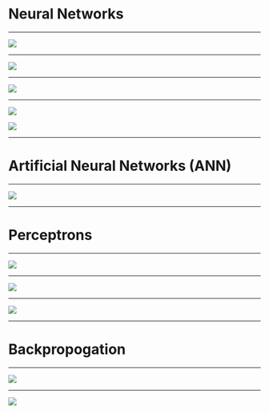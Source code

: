 # Neural Networks

---

![](res/neurnet01.png)

<!--
Nature can be a source of inspiration. Birds inspired man to fly. The burdock plant was the inspiration for velcro. Even in the computer science realm we hear references to trees, forests, and other things that occur in nature.

https://pixabay.com/photos/burdock-thistle-prickly-stick-barb-745306/
https://pixabay.com/photos/nike-baby-shoes-shoe-baby-velcro-1201595/
https://pixabay.com/photos/bird-seagull-flying-wings-gull-3158784/
https://pixabay.com/photos/plane-aircraft-take-off-sky-50893/
-->

---

![](res/neurnet02.png)

<!--
This is a brain
Source: https://pixabay.com/vectors/brain-think-knowledge-mind-science-2845862/
-->

---

![](res/neurnet03.png)

<!--
This is the building block of the brain: a neuron.

A neuron is just a cell with a nucleus and cell body like any other cell. One of the distinguishing features of the neuron is the 'axon', which is the long tail of the neuron. The tip of the axon has synaptic terminals that attach to other neuron bodies. A neuron body receives signals from the synapse of neurons before it. When those signals reach a critical point within a fixed period of time, the receiving neuron fires, sending a signal to later neurons.

Source: https://pixabay.com/vectors/neuron-nerve-cell-axon-dendrite-296581/
-->

---

![](res/neurnet04.png)

<!--
This builds a web of neurons called a "neural network"

This simplification of the brain signaling pathway lead to research into "artificial neural networks" with different types of neurons.

Source: https://pixabay.com/illustrations/neurons-brain-cells-brain-structure-440660/
-->

![](res/neurnet05.png)

<!--
1940s! I thought neural networks were cutting edge?

Many of the fundamental algorithms that we use today are rooted in thought experiments from the 1940s, but it has been a long journey from then until where we are today.

Computing power and data storage that we have today is nearly unimaginable compared to what was available, even in the recent past. Also, many of the early ideas were foundational, but have been improved upon over time.

The idea of deep learning is not new. There were even a few "AI winters" over the last 80 years that stalled development and research in deep learning. It feels like we might finally be at a point where the theoretical ideas of the past can be fulfilled with the technologies of today.

Source: https://pixabay.com/photos/albert-einstein-1-october-1940-1165218/
-->

---

# Artificial Neural Networks (ANN)

<!--
Today we will talk about artificial neural networks. These are computational networks inspired by biological systems.

ANN is a big umbrella. There are "feed-forward" networks. There is a concept of "backpropagation". And there are specific types of networks such as convolutional neural networks (CNN) and recurrent neural networks (RNN) that we will look at in more detail.
-->

---

![](res/neurnet06.png)

<!--
Let's first take a look at a naive neuron. This type of neuron receives signals and makes a decision. There are pass-through/identity neurons, "And" neurons. "Or" neurons. And "Not" neurons.

These neurons are the building blocks from the 40s. They can build a computational system of signals that can be used to make decisions.
-->

---

# Perceptrons

<!--
The simple on/off model can be effective, but in practice there is a better type of neuron for many applications: the perceptron
-->

---

![](res/neurnet07.png)

<!--
The perceptron (circa 1957) is a different type of neuron layer. It is composed of TLUs. Each TLU is a neuron which inputs weighted values and has a step function that only fires if the weights are over some threshold.

These are built on TLUs (Threshold Logic Units).
-->

---

![](res/neurnet08.png)

<!--
This perceptron has two inputs (plus a bias) and three TLUs.

The perceptron is trained by reinforcing connections that fire together and produce a correct output.
-->

---

![](res/neurnet09.png)

<!--
Multilayer perceptron. This is used to get more advanced calculations, such as XOR, but also obfuscates the decision making rationale of the algorithm. 
-->

---

# Backpropogation

<!--
Let’s make this even shorter: for each training instance the backpropagation algorithm first makes a prediction (forward pass), measures the error, then goes through each layer in reverse to measure the error contribution from each connection (reverse pass), and finally slightly tweaks the connection weights to reduce the error (Gradient Descent step).
-->

---

![](res/neurnet10.png)

<!--
The choice of activation function is important. RELU makes differentiation difficult, but actually works in practice. The other functions are also very useful.
-->

---

![](res/neurnet11.png)

<!--
Softmax is often used at the end of a neural network in classification functions. It can pick the most probable output neuron.
-->
